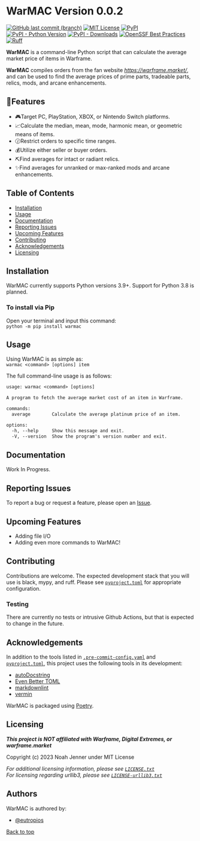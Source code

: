 
# WarMAC Version 0.0.2

[![GitHub last commit (branch)](https://img.shields.io/github/last-commit/Eutropios/WarMAC/main)]((https://github.com/Eutropios/WarMAC))
[![MIT License](https://img.shields.io/github/license/Eutropios/WarMAC)](https://github.com/Eutropios/WarMAC)
[![PyPI](https://img.shields.io/pypi/v/warmac)](https://pypi.org/project/warmac/)
[![PyPI - Python Version](https://img.shields.io/pypi/pyversions/warmac)](https://pypi.org/project/warmac/)
[![PyPI - Downloads](https://img.shields.io/pypi/dw/warmac)](https://pypi.org/project/warmac/)
[![OpenSSF Best Practices](https://bestpractices.coreinfrastructure.org/projects/7670/badge)](https://bestpractices.coreinfrastructure.org/projects/7670)
[![Ruff](https://img.shields.io/endpoint?url=https://raw.githubusercontent.com/astral-sh/ruff/main/assets/badge/v2.json)](https://github.com/astral-sh/ruff)

**WarMAC** is a command-line Python script that can calculate the average market price of items in Warframe.

**WarMAC** compiles orders from the fan website *<https://warframe.market/>*, and can be used to find the average prices of prime parts, tradeable parts, relics, mods, and arcane enhancements.

## 🌟Features

* 🎮Target PC, PlayStation, XBOX, or Nintendo Switch platforms.
* 📈Calculate the median, mean, mode, harmonic mean, or geometric means of items.
* 🕜Restrict orders to specific time ranges.
* 💰Utilize either seller or buyer orders.
* ⛏️Find averages for intact or radiant relics.
* ✨Find averages for unranked or max-ranked mods and arcane enhancements.

## Table of Contents

* [Installation](#installation)
* [Usage](#usage)
* [Documentation](#documentation)
* [Reporting Issues](#reporting-issues)
* [Upcoming Features](#upcoming-features)
* [Contributing](#contributing)
* [Acknowledgements](#acknowledgements)
* [Licensing](#licensing)

## Installation

WarMAC currently supports Python versions 3.9+. Support for Python 3.8 is planned.

### To install via Pip

Open your terminal and input this command:  
`python -m pip install warmac`

## Usage

Using WarMAC is as simple as:  
`warmac <command> [options] item`

The full command-line usage is as follows:

```txt
usage: warmac <command> [options]

A program to fetch the average market cost of an item in Warframe.

commands:
  average        Calculate the average platinum price of an item.

options:
  -h, --help     Show this message and exit.
  -V, --version  Show the program's version number and exit.
```

## Documentation

Work In Progress.

## Reporting Issues

To report a bug or request a feature, please open an [Issue](https://github.com/Eutropios/WarMAC/issues).

## Upcoming Features

* Adding file I/O
* Adding even more commands to WarMAC!

## Contributing

Contributions are welcome. The expected development stack that you will use is black, mypy, and ruff. Please see [`pyproject.toml`](https://github.com/Eutropios/WarMAC/blob/main/pyproject.toml) for appropriate configuration.

### Testing

There are currently no tests or intrusive Github Actions, but that is expected to change in the future.

## Acknowledgements

In addition to the tools listed in [`.pre-commit-config.yaml`](https://github.com/Eutropios/WarMAC/blob/main/.pre-commit-config.yaml) and [`pyproject.toml`](https://github.com/Eutropios/WarMAC/blob/main/pyproject.toml), this project uses the following tools in its development:

* [autoDocstring](https://github.com/NilsJPWerner/autoDocstring)
* [Even Better TOML](https://github.com/tamasfe/taplo)
* [markdownlint](https://github.com/DavidAnson/vscode-markdownlint)
* [vermin](https://github.com/netromdk/vermin)

WarMAC is packaged using [Poetry](https://github.com/python-poetry/poetry).

## Licensing

***This project is NOT affiliated with Warframe, Digital Extremes, or warframe.market***

Copyright (c) 2023 Noah Jenner under MIT License

*For additional licensing information, please see [`LICENSE.txt`](https://github.com/Eutropios/WarMAC/blob/main/LICENSE.txt)*  
*For licensing regarding urllib3, please see [`LICENSE-urllib3.txt`](https://github.com/Eutropios/WarMAC/blob/main/LICENSE-urllib3.txt)*

## Authors

WarMAC is authored by:

* [@eutropios](https://www.github.com/Eutropios)

[Back to top](#table-of-contents)
